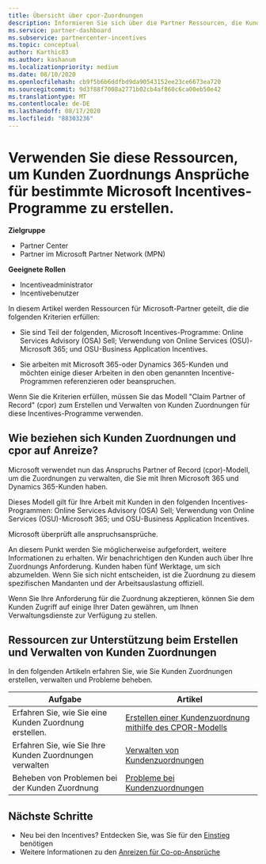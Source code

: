 ```yaml
---
title: Übersicht über cpor-Zuordnungen
description: Informieren Sie sich über die Partner Ressourcen, die Kunden bestimmten Incentive-Programmen über das Anspruchs Partner of Record-Modell (cpor) zuordnen müssen.
ms.service: partner-dashboard
ms.subservice: partnercenter-incentives
ms.topic: conceptual
author: Karthic83
ms.author: kashanum
ms.localizationpriority: medium
ms.date: 08/10/2020
ms.openlocfilehash: cb9f5b6b6ddfbd9da90543152ee23ce6673ea720
ms.sourcegitcommit: 9d3f88f7008a2771b02cb4af860c6ca00eb50e42
ms.translationtype: MT
ms.contentlocale: de-DE
ms.lasthandoff: 08/17/2020
ms.locfileid: "88303236"
---
```

# <a name="use-these-resources-to-make-customer-association-claims-for-specific-microsoft-incentives-programs"></a>Verwenden Sie diese Ressourcen, um Kunden Zuordnungs Ansprüche für bestimmte Microsoft Incentives-Programme zu erstellen.

**Zielgruppe**

- Partner Center
- Partner im Microsoft Partner Network (MPN)

**Geeignete Rollen**

- Incentiveadministrator
- Incentivebenutzer

In diesem Artikel werden Ressourcen für Microsoft-Partner geteilt, die die folgenden Kriterien erfüllen:

- Sie sind Teil der folgenden, Microsoft Incentives-Programme: Online Services Advisory (OSA) Sell; Verwendung von Online Services (OSU)-Microsoft 365; und OSU-Business Application Incentives.

- Sie arbeiten mit Microsoft 365-oder Dynamics 365-Kunden und möchten einige dieser Arbeiten in den oben genannten Incentive-Programmen referenzieren oder beanspruchen.

Wenn Sie die Kriterien erfüllen, müssen Sie das Modell "Claim Partner of Record" (cpor) zum Erstellen und Verwalten von Kunden Zuordnungen für diese Incentives-Programme verwenden.
 
## <a name="how-do-customer-associations-and-cpor-relate-to-incentives"></a>Wie beziehen sich Kunden Zuordnungen und cpor auf Anreize?

Microsoft verwendet nun das Anspruchs Partner of Record (cpor)-Modell, um die Zuordnungen zu verwalten, die Sie mit Ihren Microsoft 365 und Dynamics 365-Kunden haben.

Dieses Modell gilt für Ihre Arbeit mit Kunden in den folgenden Incentives-Programmen: Online Services Advisory (OSA) Sell; Verwendung von Online Services (OSU)-Microsoft 365; und OSU-Business Application Incentives.

Microsoft überprüft alle anspruchsansprüche.

An diesem Punkt werden Sie möglicherweise aufgefordert, weitere Informationen zu erhalten. Wir benachrichtigen den Kunden auch über Ihre Zuordnungs Anforderung. Kunden haben fünf Werktage, um sich abzumelden. Wenn Sie sich nicht entscheiden, ist die Zuordnung zu diesem spezifischen Mandanten und der Arbeitsauslastung offiziell.

Wenn Sie Ihre Anforderung für die Zuordnung akzeptieren, können Sie dem Kunden Zugriff auf einige Ihrer Daten gewähren, um Ihnen Verwaltungsdienste zur Verfügung zu stellen. 

## <a name="resources-to-help-you-create-and-manage-customer-associations"></a>Ressourcen zur Unterstützung beim Erstellen und Verwalten von Kunden Zuordnungen

In den folgenden Artikeln erfahren Sie, wie Sie Kunden Zuordnungen erstellen, verwalten und Probleme beheben.

|  **Aufgabe**  |  **Artikel**  |
|--------------|-----------|
| Erfahren Sie, wie Sie eine Kunden Zuordnung erstellen.  | [Erstellen einer Kundenzuordnung mithilfe des CPOR-Modells](submit-osa-claim.md)  |
|Erfahren Sie, wie Sie Ihre Kunden Zuordnungen verwalten  | [Verwalten von Kundenzuordnungen](incentives-manage-customer-associations.md)  |
|Beheben von Problemen bei der Kunden Zuordnung  | [Probleme bei Kundenzuordnungen](incentives-customer-association-issues.md)  |

## <a name="next-steps"></a>Nächste Schritte

- Neu bei den Incentives? Entdecken Sie, was Sie für den [Einstieg](incentives-get-started-intro.md) benötigen
- Weitere Informationen zu den [Anreizen für Co-op-Ansprüche](claims-overview.md)
